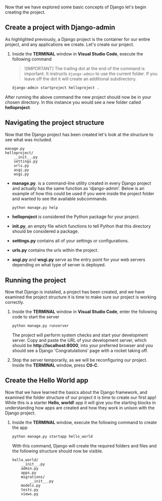 [1]: https://docs.djangoproject.com/en/3.1/ref/django-admin/ "Command-line Utility"

Now that we have explored some basic concepts of Django let's begin creating the project.

## Create a project with Django-admin

As highlighted previously, a Django project is the container for our entire project, and any applications we create. Let's create our project.

1. Inside the **TERMINAL** window in **Visual Studio Code**, execute the following command

    > ![IMPORTANT]
    > The trailing dot at the end of the command is important. It instructs `django-admin` to use the current folder. If you leave off the dot it will create an additional subdirectory.

    ```bash
    django-admin startproject helloproject .
    ```

After running the above command the new project should now be in your chosen directory. In this instance you would see a new folder called **helloproject**.

## Navigating the project structure

Now that the Django project has been created let's look at the structure to see what was included.

```text
manage.py
helloproject/
    __init__.py
    settings.py
    urls.py
    asgi.py
    wsgi.py
```

- **manage.py**. is a command-line utility created in every Django project and actually has the same function as 'django-admin'. Below is an example of how this could be used if you were inside the project folder and wanted to see the available subcommands. 

    ```bash   
    python manage.py help
    ``` 

- **helloproject** is considered the Python package for your project.
- **init.py**, an empty file which functions to tell Python that this directory should be considered a package.
- **settings.py** contains all of your settings or configurations.
- **urls.py** contains the urls within the project.
- **asgi.py** and **wsgi.py** serve as the entry point for your web servers depending on what type of server is deployed.

## Running the project

Now that Django is installed, a project has been created, and we have examined the project structure it is time to make sure our project is working correctly.

1. Inside the **TERMINAL** window in **Visual Studio Code**, enter the following code to start the server

    ```bash      
    python manage.py runserver
    ```

    The project will perform system checks and start your development server. Copy and paste the URL of your development server, which should be **http://localhost:8000**, into your preferred browser and you should see a Django 'Congratulations' page with a rocket taking off.

1. Stop the server temporarily, as we will be reconfiguring our project. Inside the **TERMINAL** window, press **Ctl-C**.

## Create the Hello World app

Now that we have learned the basics about the Django framework, and examined the folder structure of our project it is time to create our first app! While this is a starter **Hello, world!** app it will give you the starting blocks in understanding how apps are created and how they work in unison with the Django project.

1. Inside the **TERMINAL** window, execute the following command to create the app

    ```bash
    python manage.py startapp hello_world
    ```

    With this command, Django will create the required folders and files and the following structure should now be visible.

    ```text         
    hello_world/
        __init__.py
        admin.py
        apps.py
        migrations/
            __init__.py
        models.py
        tests.py
        views.py
    ```
